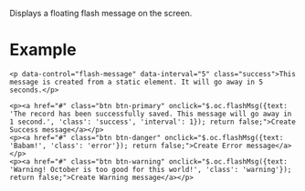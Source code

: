 Displays a floating flash message on the screen.

# Example

    <p data-control="flash-message" data-interval="5" class="success">This message is created from a static element. It will go away in 5 seconds.</p>

    <p><a href="#" class="btn btn-primary" onclick="$.oc.flashMsg({text: 'The record has been successfully saved. This message will go away in 1 second.', 'class': 'success', 'interval': 1}); return false;">Create Success message</a></p>
    <p><a href="#" class="btn btn-danger" onclick="$.oc.flashMsg({text: 'Babam!', 'class': 'error'}); return false;">Create Error message</a></p>
    <p><a href="#" class="btn btn-warning" onclick="$.oc.flashMsg({text: 'Warning! October is too good for this world!', 'class': 'warning'}); return false;">Create Warning message</a></p>
